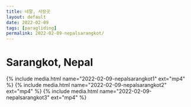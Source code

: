```yaml
---
title: 네팔, 사랑곳
layout: default
date: 2022-02-09
tags: [paragliding]
permalink: 2022-02-09-nepalsarangkot/
---
```


# Sarangkot, Nepal 

{% include media.html name="2022-02-09-nepalsarangkot1" ext="mp4" %}
{% include media.html name="2022-02-09-nepalsarangkot2" ext="mp4" %}
{% include media.html name="2022-02-09-nepalsarangkot3" ext="mp4" %}